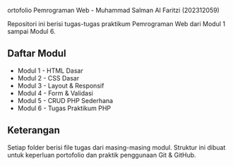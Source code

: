 ortofolio Pemrograman Web - Muhammad Salman Al Faritzi (202312059)

Repositori ini berisi tugas-tugas praktikum Pemrograman Web dari Modul 1 sampai Modul 6.

## Daftar Modul
- Modul 1 - HTML Dasar
- Modul 2 - CSS Dasar
- Modul 3 - Layout & Responsif
- Modul 4 - Form & Validasi
- Modul 5 - CRUD PHP Sederhana
- Modul 6 - Tugas Praktikum PHP

## Keterangan
Setiap folder berisi file tugas dari masing-masing modul. Struktur ini dibuat untuk keperluan portofolio dan praktik penggunaan Git & GitHub.
